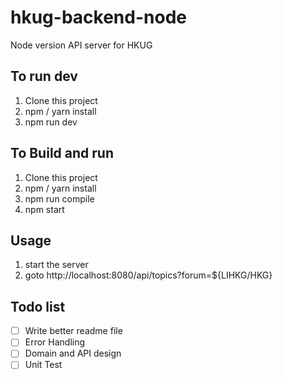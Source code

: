 # hkug-backend-node
Node version API server for HKUG

## To run dev
1. Clone this project
2. npm / yarn install
3. npm run dev

## To Build and run
1. Clone this project
2. npm / yarn install
3. npm run compile
4. npm start

## Usage
1. start the server
2. goto http://localhost:8080/api/topics?forum=${LIHKG/HKG}

## Todo list
* [ ] Write better readme file
* [ ] Error Handling
* [ ] Domain and API design
* [ ] Unit Test

